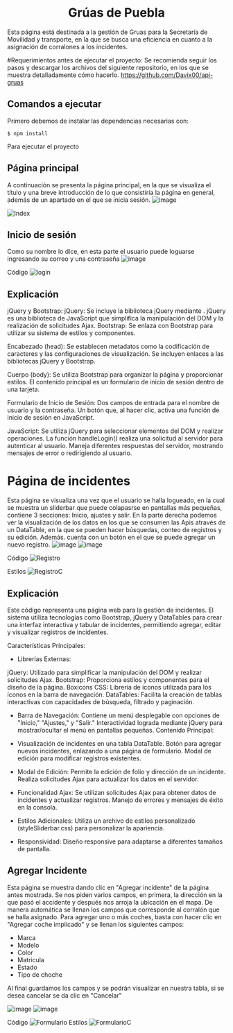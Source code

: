 <h1 align="center"> Grúas de Puebla </h1>

Esta página está destinada a la gestión de Gruas para la Secretaría de Movilidad y transporte, en la que se busca una eficiencia en cuanto a  la asignación de corralones a los incidentes.

#Requerimientos antes de ejecutar el proyecto:
Se recomienda seguir los pasos y descargar los archivos del siguiente repositorio, en los que se muestra detalladamente cómo hacerlo.
https://github.com/Davix00/api-gruas
## Comandos a ejecutar
Primero debemos de instalar las dependencias necesarias con:

    $ npm install
Para ejecutar el proyecto

    

## Página principal
A continuación se presenta la página principal, en la que se visualiza el título y una breve introducción de lo que consistiría la página en general, además de un apartado en el que se inicia sesión.
![image](https://github.com/Perla1802/GruassPueblaF/assets/59744172/50f96e86-cfd4-4c73-b3e9-961d02b7f805)

![Index](https://github.com/Perla1802/GruassPueblaF/assets/59744172/a0120bf0-ab9d-40d6-9507-0a9bc1f59674)

## Inicio de sesión
Como su nombre lo dice, en esta parte el usuario puede loguarse ingresando su correo y una contraseña
![image](https://github.com/Perla1802/GruassPueblaF/assets/59744172/a6332e2b-e368-4457-9be7-692e8763eea4)

Código
![login](https://github.com/Perla1802/GruassPueblaF/assets/59744172/13a99e96-eb20-4a0a-9087-ec216363af00)

## Explicación
jQuery y Bootstrap:
jQuery: Se incluye la biblioteca jQuery mediante <script src="https://code.jquery.com/jquery-3.6.4.min.js"></script>. 
jQuery es una biblioteca de JavaScript que simplifica la manipulación del DOM y la realización de solicitudes Ajax.
Bootstrap: Se enlaza con Bootstrap para utilizar su sistema de estilos y componentes.

Encabezado (head): Se establecen metadatos como la codificación de caracteres y las configuraciones de visualización. Se incluyen enlaces a las bibliotecas jQuery y Bootstrap.

Cuerpo (body):
Se utiliza Bootstrap para organizar la página y proporcionar estilos.
El contenido principal es un formulario de inicio de sesión dentro de una tarjeta.

Formulario de Inicio de Sesión:
Dos campos de entrada para el nombre de usuario y la contraseña.
Un botón que, al hacer clic, activa una función de inicio de sesión en JavaScript.

JavaScript:
Se utiliza jQuery para seleccionar elementos del DOM y realizar operaciones.
La función handleLogin() realiza una solicitud al servidor para autenticar al usuario.
Maneja diferentes respuestas del servidor, mostrando mensajes de error o redirigiendo al usuario.

# Página de incidentes
Esta página se visualiza una vez que el usuario se halla logueado, en la cual se muestra un sliderbar que puede colapasrse en pantallas más pequeñas, contiene 3 secciones: Inicio, ajustes y salir.
En la parte derecha podemos ver la visualización de los datos en los que se consumen las Apis através de un DataTable, en la que se pueden hacer búsquedas, conteo de registros y su edición.
Además. cuenta con un botón en el que se puede agregar un nuevo registro.
![image](https://github.com/Perla1802/GruassPueblaF/assets/59744172/7c202e48-39db-48a1-ab2b-bb84cd92dd4f)
![image](https://github.com/Perla1802/GruassPueblaF/assets/59744172/70bee1bf-6d35-4ca9-8aa2-b9d6fccd955e)

Código
![Registro](https://github.com/Perla1802/GruassPueblaF/assets/59744172/f64b9ee9-ab7e-4fb2-8b20-fb87db27a333)

Estilos
![RegistroC](https://github.com/Perla1802/GruassPueblaF/assets/59744172/138956cc-7bdc-4255-bd49-84c2cecb4b12)

## Explicación
Este código representa una página web para la gestión de incidentes. El sistema utiliza tecnologías como Bootstrap, jQuery y DataTables para crear una interfaz interactiva y tabular de incidentes, permitiendo agregar, editar y visualizar registros de incidentes.

Características Principales:

- Librerías Externas:

jQuery: Utilizado para simplificar la manipulación del DOM y realizar solicitudes Ajax.
Bootstrap: Proporciona estilos y componentes para el diseño de la página.
Boxicons CSS: Librería de iconos utilizada para los íconos en la barra de navegación.
DataTables: Facilita la creación de tablas interactivas con capacidades de búsqueda, filtrado y paginación.

- Barra de Navegación:
Contiene un menú desplegable con opciones de "Inicio," "Ajustes," y "Salir."
Interactividad lograda mediante jQuery para mostrar/ocultar el menú en pantallas pequeñas.
Contenido Principal:

- Visualización de incidentes en una tabla DataTable.
Botón para agregar nuevos incidentes, enlazando a una página de formulario.
Modal de edición para modificar registros existentes.

- Modal de Edición:
Permite la edición de folio y dirección de un incidente.
Realiza solicitudes Ajax para actualizar los datos en el servidor.

- Funcionalidad Ajax:
Se utilizan solicitudes Ajax para obtener datos de incidentes y actualizar registros.
Manejo de errores y mensajes de éxito en la consola.

- Estilos Adicionales:
Utiliza un archivo de estilos personalizado (styleSliderbar.css) para personalizar la apariencia.

- Responsividad:
Diseño responsive para adaptarse a diferentes tamaños de pantalla.


## Agregar Incidente
Esta página se muestra dando clic en "Agregar incidente" de la página antes mostrada.
Se nos piden varios campos, en primera, la dirección en la que pasó el accidente y después nos arroja la ubicación en el mapa.
De manera automática se llenan los campos que corresponde al corralón que se halla asignado.
Para agregar uno o más coches, basta con hacer clic en "Agregar coche implicado" y se llenan los siguientes campos:
- Marca
- Modelo
- Color
- Matricula
- Estado
- Tipo de choche

Al final guardamos los campos y se podrán visualizar en nuestra tabla, si se desea cancelar se da clic en "Cancelar"

![image](https://github.com/Perla1802/GruassPueblaF/assets/59744172/bd7aa5b1-339a-48c9-8d81-d1e012845e8f)
![image](https://github.com/Perla1802/GruassPueblaF/assets/59744172/18948c81-14ac-4c2d-9d23-925a9a7efdad)

Código
![Formulario](https://github.com/Perla1802/GruassPueblaF/assets/59744172/16adea9d-1060-4093-b6a0-1fe382c7a465)
Estilos
![FormularioC](https://github.com/Perla1802/GruassPueblaF/assets/59744172/cae7691a-f102-4dba-93dc-76634caa4de2)




